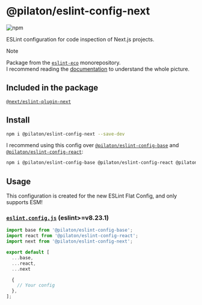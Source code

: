# @pilaton/eslint-config-next

![npm](https://img.shields.io/npm/v/%40pilaton%2Feslint-config-react?style=for-the-badge&logo=npm&labelColor=%231955FF&color=%231955FF)

ESLint configuration for code inspection of Next.js projects.

> [!NOTE]
> Package from the [`eslint-eco`](https://github.com/Pilaton/eslint-eco) monorepository.  
> I recommend reading the [documentation](https://github.com/Pilaton/eslint-eco?tab=readme-ov-file#eslint-eco) to understand the whole picture.

## Included in the package

[`@next/eslint-plugin-next`](https://www.npmjs.com/package/@next/eslint-plugin-next)

## Install

```bash
npm i @pilaton/eslint-config-next --save-dev
```

I recommend using this config over [`@pilaton/eslint-config-base`](https://github.com/Pilaton/eslint-eco/tree/main/packages/base#pilatoneslint-config-base) and [`@pilaton/eslint-config-react`](https://github.com/Pilaton/eslint-eco/tree/main/packages/react#pilatoneslint-config-react):

```bash
npm i @pilaton/eslint-config-base @pilaton/eslint-config-react @pilaton/eslint-config-next --save-dev
```

## Usage

This configuration is created for the new ESLint Flat Config, and only supports ESM!

### [`eslint.config.js`](https://eslint.org/docs/latest/use/configure/configuration-files-new) (eslint>=v8.23.1)

```js
import base from '@pilaton/eslint-config-base';
import react from '@pilaton/eslint-config-react';
import next from '@pilaton/eslint-config-next';

export default [
  ...base,
  ...react,
  ...next

  {
    // Your config
  },
];
```
